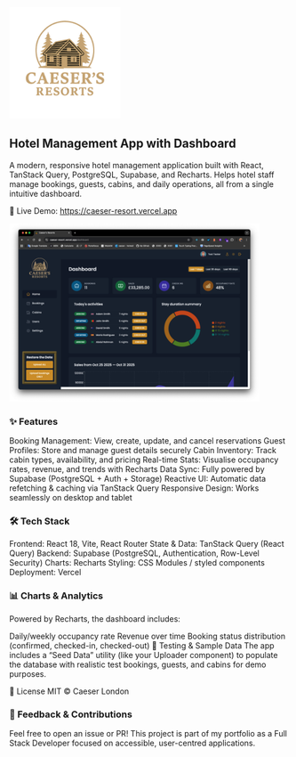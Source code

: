 <!-- <div align="left" style="display: flex; align-items: center; gap: 20px;"> -->
  <img src="public/logo-dark.png" alt="Caeser resort logo" width="200" />

## Hotel Management App with Dashboard

A modern, responsive hotel management application built with React, TanStack Query, PostgreSQL, Supabase, and Recharts. Helps hotel staff manage bookings, guests, cabins, and daily operations, all from a single intuitive dashboard.

🔗 Live Demo: <https://caeser-resort.vercel.app>

  <img src="public/caeser-resort.png" alt="Caeser resort logo" width="450" />

### ✨ Features

Booking Management: View, create, update, and cancel reservations
Guest Profiles: Store and manage guest details securely
Cabin Inventory: Track cabin types, availability, and pricing
Real-time Stats: Visualise occupancy rates, revenue, and trends with Recharts
Data Sync: Fully powered by Supabase (PostgreSQL + Auth + Storage)
Reactive UI: Automatic data refetching & caching via TanStack Query
Responsive Design: Works seamlessly on desktop and tablet

### 🛠️ Tech Stack

Frontend: React 18, Vite, React Router
State & Data: TanStack Query (React Query)
Backend: Supabase (PostgreSQL, Authentication, Row-Level Security)
Charts: Recharts
Styling: CSS Modules / styled components
Deployment: Vercel

### 📊 Charts & Analytics

Powered by Recharts, the dashboard includes:

Daily/weekly occupancy rate
Revenue over time
Booking status distribution (confirmed, checked-in, checked-out)
🧪 Testing & Sample Data
The app includes a “Seed Data” utility (like your Uploader component) to populate the database with realistic test bookings, guests, and cabins for demo purposes.

📄 License
MIT © Caeser London

### 🙌 Feedback & Contributions

Feel free to open an issue or PR! This project is part of my portfolio as a Full Stack Developer focused on accessible, user-centred applications.
